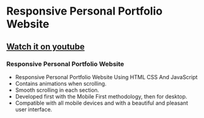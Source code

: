 # Responsive Personal Portfolio Website
## [Watch it on youtube](https://youtu.be/6cidbUHNZRQ)
### Responsive Personal Portfolio Website

- Responsive Personal Portfolio Website Using HTML CSS And JavaScript
- Contains animations when scrolling.
- Smooth scrolling in each section.
- Developed first with the Mobile First methodology, then for desktop.
- Compatible with all mobile devices and with a beautiful and pleasant user interface.

